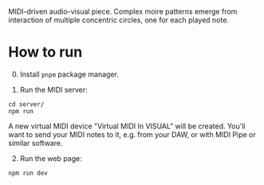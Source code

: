 MIDI-driven audio-visual piece.
Complex moire patterns emerge from interaction of multiple concentric circles, one for each played note.

# How to run

0. Install `pnpm` package manager.

1. Run the MIDI server:

```
cd server/
npm run
```

A new virtual MIDI device "Virtual MIDI In VISUAL" will be created.
You'll want to send your MIDI notes to it, e.g. from your DAW, or with MIDI Pipe or similar software.

2. Run the web page:

```
npm run dev
```
